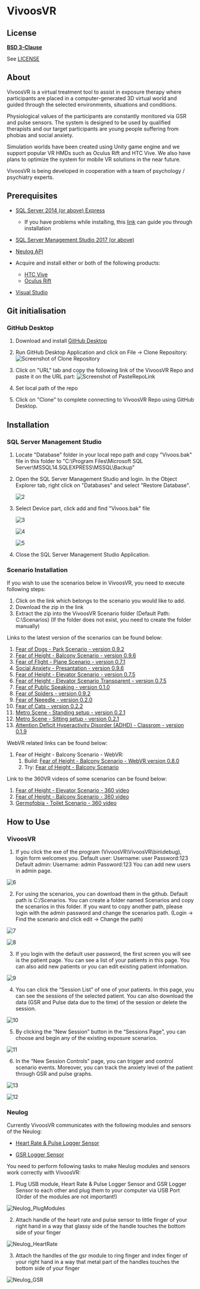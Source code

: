 # VivoosVR

## License

[**BSD 3-Clause**](https://opensource.org/licenses/BSD-3-Clause)

See [LICENSE](https://github.com/Oguzhankoksal/VivoosVR_Private/blob/master/LICENSE)

## About

VivoosVR is a virtual treatment tool to assist in exposure therapy where participants are placed in a computer-generated 3D virtual world and guided through the selected environments, situations and conditions. 

Physiological values of the participants are constantly monitored via GSR and pulse sensors. The system is designed to be used by qualified therapists and our target participants are young people suffering from phobias and social anxiety. 

Simulation worlds have been created using Unity game engine and we support popular VR HMDs such as Oculus Rift and HTC Vive. 
We also have plans to optimize the system for mobile VR solutions in the near future. 

VivoosVR is being developed in cooperation with a team of psychology / psychiatry experts.  

## Prerequisites

* [SQL Server 2014 (or above) Express](https://download.microsoft.com/download/5/E/9/5E9B18CC-8FD5-467E-B5BF-BADE39C51F73/SQLServer2017-SSEI-Expr.exe)
    * If you have problems while installing, this [link](http://help.dugeo.com/m/Insight4-0/l/438911-downloading-and-installing-sql-server) can guide you through installation

* [SQL Server Management Studio 2017 (or above)](https://go.microsoft.com/fwlink/?linkid=2043154)

* [Neulog API](https://neulog.com/Downloads/neulog_api_ver_002b.exe)

* Acquire and install either or both of the following products:
    * [HTC Vive](https://support.steampowered.com/steamvr/HTC_Vive/)
    * [Oculus Rift](https://www.oculus.com/download_app/?id=1582076955407037)

* [Visual Studio](https://visualstudio.microsoft.com/tr/downloads/?rr=https%3A%2F%2Fwww.google.com%2F)     

## Git initialisation 

### GitHub Desktop

1. Download and install [GitHub Desktop](https://central.github.com/deployments/desktop/desktop/latest/win32)

2. Run GitHub Desktop Application and click on File -> Clone Repository:
    ![Screenshot of Clone Repository](https://github.com/Oguzhankoksal/VivoosVR_Private/blob/master/Readme%20Images/GitHubDesktop%20_Installation_SS/SS1_CloneRepository.png)

3. Click on "URL" tab and copy the following link of the VivoosVR Repo and paste it on the URL part:
    ![Screenshot of PasteRepoLink](https://github.com/Oguzhankoksal/VivoosVR_Private/blob/master/Readme%20Images/GitHubDesktop%20_Installation_SS/SS2_PasteRepoLink.png)

4. Set local path of the repo

5. Click on "Clone" to complete connecting to VivoosVR Repo using GitHub Desktop.

## Installation

### SQL Server Management Studio

1. Locate "Database" folder in your local repo path and copy "Vivoos.bak" file in this folder to "C:\Program Files\Microsoft SQL Server\MSSQL14.SQLEXPRESS\MSSQL\Backup"

2. Open the SQL Server Management Studio and login. In the Object Explorer tab, right click on "Databases" and select "Restore Database".

    ![2](https://github.com/Oguzhankoksal/VivoosVR_Private/blob/master/Readme%20Images/Guideline_SS/2.JPG)
    
3. Select Device part, click add and find "Vivoos.bak" file
    
    ![3](https://github.com/Oguzhankoksal/VivoosVR_Private/blob/master/Readme%20Images/Guideline_SS/3.JPG)
    
    ![4](https://github.com/Oguzhankoksal/VivoosVR_Private/blob/master/Readme%20Images/Guideline_SS/4.JPG)

    ![5](https://github.com/Oguzhankoksal/VivoosVR_Private/blob/master/Readme%20Images/Guideline_SS/5.JPG)

4. 	Close the SQL Server Management Studio Application.

### Scenario Installation 

If you wish to use the scenarios below in VivoosVR, you need to execute following steps:

1. Click on the link which belongs to the scenario you would like to add.
2. Download the zip in the link
3. Extract the zip into the VivoosVR Scenario folder (Default Path: C:\\Scenarios) (If the folder does not exist, you need to create the folder manually)

Links to the latest version of the scenarios can be found below:

1. [Fear of Dogs - Park Scenario - version 0.9.2](https://drive.google.com/file/d/1l6EVR3hdOhX_jTwCIMZ_PaZLa7a19EgP/view?usp=sharing) 
2. [Fear of Height - Balcony Scenario - version 0.9.6](https://drive.google.com/file/d/16pH0Jrwi6cRGaQGeg-6p9VP1RW7mS4xL/view?usp=sharing)
3. [Fear of Flight - Plane Scenario - version 0.7.1](https://drive.google.com/file/d/1Dm_ebqxB4qzLzNcvMDs-AXPujnVPB9_W/view?usp=sharing)
4. [Social Anxiety - Presantation - version 0.9.6](https://drive.google.com/file/d/13W7iOjsk4p02b_BuoIIaXhvofY9f-ybv/view?usp=sharing)
5. [Fear of Height - Elevator Scenario - version 0.7.5](https://drive.google.com/file/d/1yOCcqogmIBrqa-3yo7Mx9CQNuB7BKmbt/view?usp=sharing)
6. [Fear of Height - Elevator Scenario Transparent - version 0.7.5](https://drive.google.com/file/d/1koNHEGikhHk1Jctas8fRnx2f8ON21-Tz/view?usp=sharing)
7. [Fear of Public Speaking - version 0.1.0](https://drive.google.com/file/d/1B5t33d_pU4rXb2KUe-73DqMDUXLTsVU7/view?usp=sharing)
8. [Fear of Spiders - version 0.9.2](https://drive.google.com/file/d/1jgT7JQxAb4og9eqbO10R5AaC2Pl0NW3Q/view?usp=sharing)
9. [Fear of Neeedle - version 0.2.0](https://drive.google.com/file/d/1eWLBHOQWErkD80sMayAf9kyPMT14Zkm7/view?usp=sharing)
10. [Fear of Cats - version 0.2.2](https://drive.google.com/file/d/1ELPEW2Fa_uegQUR_CPTUuPEzrPLCBpPl/view?usp=sharing)
11. [Metro Scene - Standing setup - version 0.2.1](https://drive.google.com/file/d/10KNko3fTzOBjhFcLCCLpmQyghDyXPouH/view?usp=sharing)
12. [Metro Scene - Sitting setup - version 0.2.1](https://drive.google.com/file/d/11Mv7LLoPwJSNzauzJ214CZ_mwdANAfi0/view?usp=sharing)
13. [Attention Deficit Hyperactivity Disorder (ADHD) - Classrom - version 0.1.9](https://drive.google.com/file/d/19fIkHjaAKDH8aqTNJpuCYjsIxNRuYH1M/view?usp=sharing)

WebVR related links can be found below:

1. Fear of Height - Balcony Scenario - WebVR:
	1. Build: [Fear of Height - Balcony Scenario - WebVR version 0.8.0](https://www.dropbox.com/sh/lkpk96ujhm44h6e/AABFP2dSAdalOsYrVswlkaTfa?dl=0) 
	1. Try: [Fear of Height - Balcony Scenario](http://www.ideasis.com.tr/Content/Balkon/index.html)
	
Link to the 360VR videos of some scenarios can be found below:
1. [Fear of Height - Elevator Scenario - 360 video](https://drive.google.com/file/d/1tAup-756FMQzsCHRPr5PvEo81OJgsqKO/view?usp=sharing)
2. [Fear of Height - Balcony Scenario - 360 video](https://drive.google.com/file/d/1fIuxQpQ6ZYPeaNgpX41Y7VNq-Z7V6zdx/view?usp=sharing)
3. [Germofobia - Toilet Scenario - 360 video](https://drive.google.com/file/d/1Ps3aoVkz8hdqy_ryp2TC9WOboUczJRFg/view?usp=sharing)

## How to Use 

### VivoosVR

1.  If you click the exe of the program (VivoosVR\VivoosVR\bin\debug), login form welcomes you. 
    Default user: Username: user Password:123 
    Default admin: Username: admin Password:123
    You can add new users in admin page.
    
![6](https://github.com/Oguzhankoksal/VivoosVR_Private/blob/master/Readme%20Images/Guideline_SS/6.JPG)

2.	For using the scenarios, you can download them in the github. Default path is C:/Scenarios. You can create a folder named Scenarios and copy the scenarios in this folder. If you want to copy another path, please login with the admin password and change the scenarios path. (Login -> Find the scenario and click edit -> Change the path)  

![7](https://github.com/Oguzhankoksal/VivoosVR_Private/blob/master/Readme%20Images/Guideline_SS/7.JPG)

![8](https://github.com/Oguzhankoksal/VivoosVR_Private/blob/master/Readme%20Images/Guideline_SS/8.JPG)

3.	If you login with the default user password, the first screen you will see is the patient page. You can see a list of your patients in this page. You can also add new patients or you can edit existing patient information. 

![9](https://github.com/Oguzhankoksal/VivoosVR_Private/blob/master/Readme%20Images/Guideline_SS/9.JPG)

4.	You can click the “Session List” of one of your patients. In this page, you can see the sessions of the selected patient. You can also download the data (GSR and Pulse data due to the time) of the session or delete the session. 

![10](https://github.com/Oguzhankoksal/VivoosVR_Private/blob/master/Readme%20Images/Guideline_SS/10.JPG)

5.	By clicking the “New Session” button in the “Sessions Page”, you can choose and begin any of the existing exposure scenarios. 

![11](https://github.com/Oguzhankoksal/VivoosVR_Private/blob/master/Readme%20Images/Guideline_SS/11.JPG)

6.	In the “New Session Controls” page, you can trigger and control scenario events. Moreover, you can track the anxiety level of the patient through GSR and pulse graphs. 

![13](https://github.com/Oguzhankoksal/VivoosVR_Private/blob/master/Readme%20Images/Guideline_SS/13.JPG)

![12](https://github.com/Oguzhankoksal/VivoosVR_Private/blob/master/Readme%20Images/Guideline_SS/12.JPG)

### Neulog

Currently VivoosVR communicates with the following modules and sensors of the Neulog: 

* [Heart Rate & Pulse Logger Sensor](https://neulog.com/heart-rate-pulse)

* [GSR Logger Sensor](https://neulog.com/gsr)

You need to perform following tasks to make Neulog modules and sensors work correctly with VivoosVR:

1.	Plug USB module, Heart Rate & Pulse Logger Sensor and GSR Logger Sensor to each other and plug them to your computer via USB Port (Order of the modules are not important!)

![Neulog_PlugModules](https://github.com/Oguzhankoksal/VivoosVR_Private/blob/master/Readme%20Images/Neulog_SS/Neulog_PlugModules_SS.jpeg)

2.	Attach handle of the heart rate and pulse sensor to little finger of your right hand in a way that glassy side of the handle touches the bottom side of your finger

![Neulog_HeartRate](https://github.com/Oguzhankoksal/VivoosVR_Private/blob/master/Readme%20Images/Neulog_SS/Neulog_HeartRate_SS.jpg)

3.	Attach the handles of the gsr module to ring finger and index finger of your right hand in a way that metal part of the handles touches the bottom side of your finger

![Neulog_GSR](https://github.com/Oguzhankoksal/VivoosVR_Private/blob/master/Readme%20Images/Neulog_SS/Neulog_GSR_SS.jpg)

